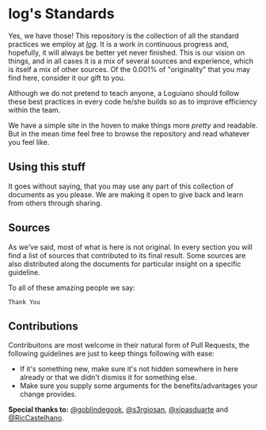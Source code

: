 # log's Standards

Yes, we have those!
This repository is the collection of all the standard practices we employ at [*log*](https://log.pt). It is a work in continuous progress and, hopefully, it will always be better yet never finished.
This is our vision on things, and in all cases it is a mix of several sources and experience, which is itself a mix of other sources. Of the 0.001% of "originality" that you may find here, consider it our gift to you.

Although we do not pretend to teach anyone, a Loguiano should follow these best practices in every code he/she builds so as to improve efficiency within the team.

We have a simple site in the hoven to make things more *pretty* and readable. But in the mean time feel free to browse the repository and read whatever you feel like.

## Using this stuff

It goes without saying, that you may use any part of this collection of documents as you please. We are making it open to give back and learn from others through sharing.

## Sources

As we've said, most of what is here is not original. In every section you will find a list of sources that contributed to its final result. Some sources are also distributed along the documents for particular insight on a specific guideline.

To all of these amazing people we say:

    Thank You

## Contributions

Contribuitons are most welcome in their natural form of Pull Requests, the following guidelines are just to keep things following with ease:
* If it's something new, make sure it's not hidden somewhere in here already or that we didn't dismiss it for something else.
* Make sure you supply some arguments for the benefits/advantages your change provides.

**Special thanks to:** [@goblindegook](https://github.com/goblindegook), [@s3rgiosan](https://github.com/s3rgiosan), [@xipasduarte](https://github.com/xipasduarte) and  [@RicCastelhano](https://github.com/RicCastelhano).
